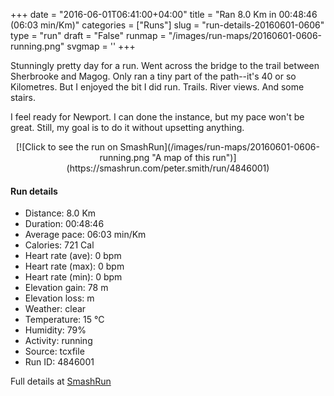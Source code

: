 +++
date = "2016-06-01T06:41:00+04:00"
title = "Ran 8.0 Km in 00:48:46 (06:03 min/Km)"
categories = ["Runs"]
slug = "run-details-20160601-0606"
type = "run"
draft = "False"
runmap = "/images/run-maps/20160601-0606-running.png"
svgmap = '<polyline points="94 26, 76 26, 75 57, 77 75, 75 74, 72 74, 71 71, 68 71, 62 68, 49 60, 38 60, 25 62, 18 62, 13 62, 4 61, 3 59, 2 60, 0 61, 10 62, 13 64, 17 63, 28 63, 36 60, 48 61, 52 62, 57 65, 60 68, 67 71, 71 71, 72 74, 77 75, 76 50, 77 26, 79 25, 99 26, 100 24">'
+++

Stunningly pretty day for a run. Went across the bridge to the trail between Sherbrooke and Magog. Only ran a tiny part of the path--it's 40 or so Kilometres. But I enjoyed the bit I did run. Trails. River views.  And some stairs.  

I feel ready for Newport. I can done the instance, but my pace won't be great. Still, my goal is to do it without upsetting anything. 


<!--more-->

<center>
[![Click to see the run on SmashRun](/images/run-maps/20160601-0606-running.png "A map of this run")](https://smashrun.com/peter.smith/run/4846001)
</center>

#### Run details

* Distance: 8.0 Km
* Duration: 00:48:46
* Average pace: 06:03 min/Km
* Calories: 721 Cal
* Heart rate (ave): 0 bpm
* Heart rate (max): 0 bpm
* Heart rate (min): 0 bpm
* Elevation gain: 78 m
* Elevation loss:  m
* Weather: clear
* Temperature: 15 &deg;C
* Humidity: 79%
* Activity: running
* Source: tcxfile
* Run ID: 4846001

Full details at [SmashRun](https://smashrun.com/peter.smith/run/4846001)